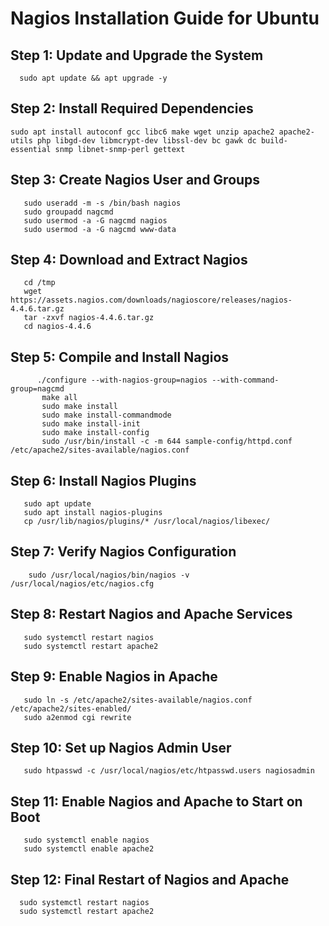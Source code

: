 # Nagios Installation Guide for Ubuntu

## Step 1: Update and Upgrade the System
   ```
     sudo apt update && apt upgrade -y
   ```

## Step 2: Install Required Dependencies
   ```
   sudo apt install autoconf gcc libc6 make wget unzip apache2 apache2-utils php libgd-dev libmcrypt-dev libssl-dev bc gawk dc build-essential snmp libnet-snmp-perl gettext
   ```

## Step 3: Create Nagios User and Groups 
   ```
      sudo useradd -m -s /bin/bash nagios
      sudo groupadd nagcmd
      sudo usermod -a -G nagcmd nagios
      sudo usermod -a -G nagcmd www-data
   ```

## Step 4: Download and Extract Nagios
   ```
      cd /tmp
      wget https://assets.nagios.com/downloads/nagioscore/releases/nagios-4.4.6.tar.gz
      tar -zxvf nagios-4.4.6.tar.gz
      cd nagios-4.4.6
   ```

## Step 5: Compile and Install Nagios
```
      ./configure --with-nagios-group=nagios --with-command-group=nagcmd
       make all
       sudo make install
       sudo make install-commandmode
       sudo make install-init
       sudo make install-config
       sudo /usr/bin/install -c -m 644 sample-config/httpd.conf /etc/apache2/sites-available/nagios.conf
```

## Step 6: Install Nagios Plugins
   
       sudo apt update
       sudo apt install nagios-plugins
       cp /usr/lib/nagios/plugins/* /usr/local/nagios/libexec/


## Step 7: Verify Nagios Configuration
   ```
       sudo /usr/local/nagios/bin/nagios -v /usr/local/nagios/etc/nagios.cfg
   ```

## Step 8: Restart Nagios and Apache Services
   ```
      sudo systemctl restart nagios
      sudo systemctl restart apache2
   ```

## Step 9: Enable Nagios in Apache
   ```
      sudo ln -s /etc/apache2/sites-available/nagios.conf /etc/apache2/sites-enabled/
      sudo a2enmod cgi rewrite
   ```

## Step 10: Set up Nagios Admin User
   ```
      sudo htpasswd -c /usr/local/nagios/etc/htpasswd.users nagiosadmin
   ```

## Step 11: Enable Nagios and Apache to Start on Boot
   ```
      sudo systemctl enable nagios
      sudo systemctl enable apache2
   ```

## Step 12: Final Restart of Nagios and Apache
    
      sudo systemctl restart nagios
      sudo systemctl restart apache2
    

